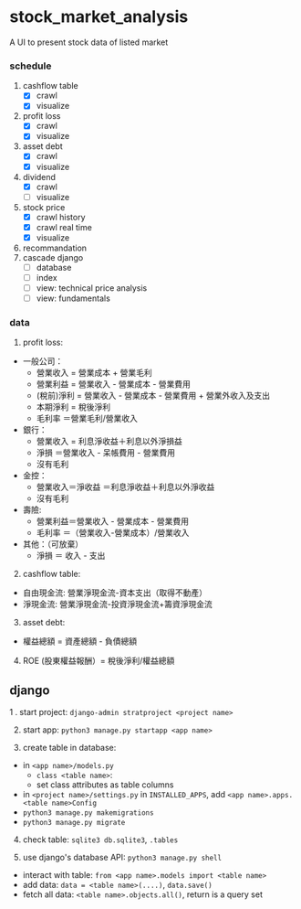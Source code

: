# stock_market_analysis

A UI to present stock data of listed market

### schedule

1. cashflow table
   - [x] crawl
   - [x] visualize
2. profit loss
   - [x] crawl
   - [x] visualize
3. asset debt
   - [x] crawl
   - [x] visualize
4. dividend
   - [x] crawl
   - [ ] visualize
5. stock price
   - [x] crawl history
   - [x] crawl real time
   - [x] visualize
6. recommandation
7. cascade django
   - [ ] database
   - [ ] index
   - [ ] view: technical price analysis
   - [ ] view: fundamentals

### data

1. profit loss:

- 一般公司：
  - 營業收入 = 營業成本 + 營業毛利
  - 營業利益 = 營業收入 - 營業成本 - 營業費用
  - (稅前)淨利 = 營業收入 - 營業成本 - 營業費用 + 營業外收入及支出
  - 本期淨利 = 稅後淨利
  - 毛利率 ＝營業毛利/營業收入
- 銀行：
  - 營業收入 = 利息淨收益＋利息以外淨損益
  - 淨損 ＝營業收入 - 呆帳費用 - 營業費用
  - 沒有毛利
- 金控：
  - 營業收入＝淨收益 ＝利息淨收益＋利息以外淨收益
  - 沒有毛利
- 壽險:
  - 營業利益＝營業收入 - 營業成本 - 營業費用
  - 毛利率 ＝（營業收入-營業成本）/營業收入
- 其他：（可放棄）
  - 淨損 ＝ 收入 - 支出

2. cashflow table:

- 自由現金流: 營業淨現金流-資本支出（取得不動產）
- 淨現金流: 營業淨現金流-投資淨現金流+籌資淨現金流

3. asset debt:

- 權益總額 = 資產總額 - 負債總額

4. ROE (股東權益報酬）= 稅後淨利/權益總額

## django

1 . start project: `django-admin stratproject <project name>`

2. start app: `python3 manage.py startapp <app name>`

3. create table in database:

- in `<app name>/models.py`
  - `class <table name>`:
  - set class attributes as table columns
- in `<project name>/settings.py` in `INSTALLED_APPS`, add `<app name>.apps.<table name>Config`
- `python3 manage.py makemigrations`
- `python3 manage.py migrate`

4. check table: `sqlite3 db.sqlite3`, `.tables`

5. use django's database API: `python3 manage.py shell`

- interact with table: `from <app name>.models import <table name>`
- add data: `data = <table name>(....)`, `data.save()`
- fetch all data: `<table name>.objects.all()`, return is a query set
